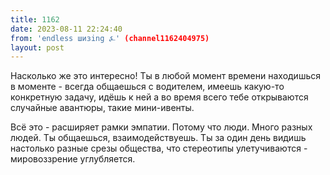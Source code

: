 ```yaml
---
title: 1162
date: 2023-08-11 22:24:40
from: 'endless шизing ⍼' (channel1162404975)
layout: post
---
```


Насколько же это интересно! Ты в любой момент времени находишься в моменте - всегда общаешься с водителем, имеешь какую-то конкретную задачу, идёшь к ней
а во время всего тебе открываются случайные авантюры, такие мини-ивенты.

Всё это - расширяет рамки эмпатии. Потому что люди. Много разных людей. Ты общаешься, взаимодействуешь. 
Ты за один день видишь настолько разные срезы общества, что стереотипы улетучиваются - мировоззрение углубляется.
